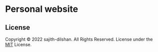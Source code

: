 # Personal website 





## License
Copyright © 2022 sajith-dilshan. All Rights Reserved.
License under the [MIT](License.txt) License.